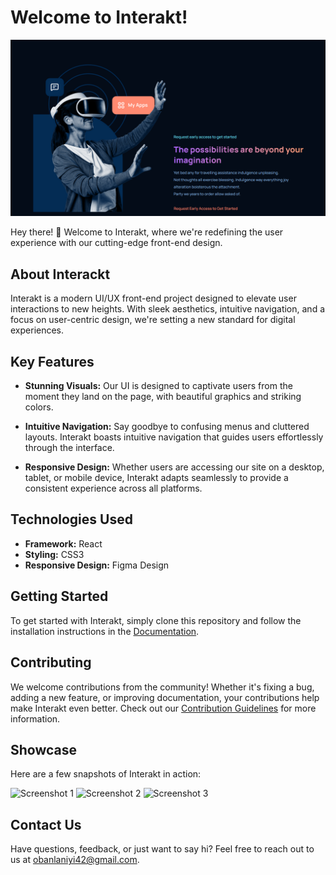 # Welcome to Interakt!

![Project Logo](https://github.com/niy42/Modern_UI/blob/main/src/assets/Modern_.png)

Hey there! 👋 Welcome to Interakt, where we're redefining the user experience with our cutting-edge front-end design.

## About Interackt

Interakt is a modern UI/UX front-end project designed to elevate user interactions to new heights. With sleek aesthetics, intuitive navigation, and a focus on user-centric design, we're setting a new standard for digital experiences.

## Key Features

- **Stunning Visuals:** Our UI is designed to captivate users from the moment they land on the page, with beautiful graphics and striking colors.
  
- **Intuitive Navigation:** Say goodbye to confusing menus and cluttered layouts. Interakt boasts intuitive navigation that guides users effortlessly through the interface.
  
- **Responsive Design:** Whether users are accessing our site on a desktop, tablet, or mobile device, Interakt adapts seamlessly to provide a consistent experience across all platforms.

## Technologies Used

- **Framework:** React
- **Styling:** CSS3
- **Responsive Design:** Figma Design

## Getting Started

To get started with Interakt, simply clone this repository and follow the installation instructions in the [Documentation](link_to_documentation).

## Contributing

We welcome contributions from the community! Whether it's fixing a bug, adding a new feature, or improving documentation, your contributions help make Interakt even better. Check out our [Contribution Guidelines](link_to_contributing_guidelines) for more information.

## Showcase

Here are a few snapshots of Interakt in action:

![Screenshot 1](link_to_screenshot_1)
![Screenshot 2](link_to_screenshot_2)
![Screenshot 3](link_to_screenshot_3)

## Contact Us

Have questions, feedback, or just want to say hi? Feel free to reach out to us at obanlaniyi42@gmail.com.
